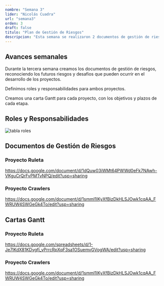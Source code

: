```yaml
---
nombre: "Semana 3"
lider: "Nicolás Cuadra"
url: "semana3"
orden: 3
draft: false
titulo: "Plan de Gestión de Riesgos"
descripcion: "Esta semana se realizaron 2 documentos de gestión de riesgos, uno para cada proyecto, y se crearon 2 cartas Gantt."
---
```


## Avances semanales

Durante la tercera semana creamos los documentos de gestión de riesgos, reconociendo los futuros riesgos y desafios que pueden ocurrir en el desarrollo de los proyectos.

Definimos roles y responsabilidades para ambos proyectos.

Creamos una carta Gantt para cada proyecto, con los objetivos y plazos de cada etapa.

## Roles y Responsabilidades

![tabla roles](/blog-gpt/roles.png)

## Documentos de Gestión de Riesgos

### Proyecto Ruleta

https://docs.google.com/document/d/1dQuw03iWMt64PWWd0eFk7NAwh-VKguCrQrFvPMTvNPQ/edit?usp=sharing

### Proyecto Crawlers

https://docs.google.com/document/d/1smml1IKyXfBizDkHLSJOwk1cqAA_FWRUW4SWGeGk4To/edit?usp=sharing

## Cartas Gantt

### Proyecto Ruleta

https://docs.google.com/spreadsheets/d/1-Je7IKdX81KDvgfi_yPrrcRpXqF3sa1OSuemvGVogWA/edit?usp=sharing

### Proyecto Crawlers

https://docs.google.com/document/d/1smml1IKyXfBizDkHLSJOwk1cqAA_FWRUW4SWGeGk4To/edit?usp=sharing